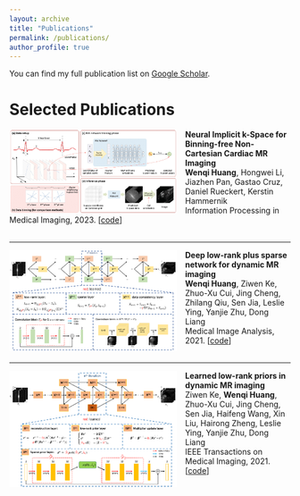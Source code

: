 ```yaml
---
layout: archive
title: "Publications"
permalink: /publications/
author_profile: true
---
```


<!-- {% if author.googlescholar %}
  You can also find my articles on <u><a href="{{author.googlescholar}}">my Google Scholar profile</a>.</u>
{% endif %} -->

You can find my full publication list on [Google Scholar](https://scholar.google.com/citations?user=to2zNj4AAAAJ&hl=en).


Selected Publications
=====
<img align="left" width="300" src="/images/works/nik.png" style="margin-right: 15px" /> 

**Neural Implicit k-Space for Binning-free Non-Cartesian Cardiac MR Imaging**\
**Wenqi Huang**, Hongwei Li, Jiazhen Pan, Gastao Cruz, Daniel Rueckert, Kerstin Hammernik\
Information Processing in Medical Imaging, 2023. \[[code](https://github.com/wenqihuang/NIK_MRI)\]<br />
<br />

----

<img align="left" width="300" src="/images/works/lsnet.png" style="margin-right: 15px" /> 

**Deep low-rank plus sparse network for dynamic MR imaging**\
**Wenqi Huang**, Ziwen Ke, Zhuo-Xu Cui, Jing Cheng, Zhilang Qiu, Sen Jia, Leslie Ying, Yanjie Zhu, Dong Liang\
Medical Image Analysis, 2021. \[[code](https://github.com/wenqihuang/LS-Net-Dynamic-MRI)\]<br />
<br />

----

<img align="left" width="300" src="/images/works/slrnet.png" style="margin-right: 15px" /> 

**Learned low-rank priors in dynamic MR imaging**\
Ziwen Ke, **Wenqi Huang**, Zhuo-Xu Cui, Jing Cheng, Sen Jia, Haifeng Wang, Xin Liu, Hairong Zheng, Leslie Ying, Yanjie Zhu, Dong Liang\
IEEE Transactions on Medical Imaging, 2021. \[[code](https://github.com/Keziwen/SLR-Net)\]<br />
<br />

<!-- {% include base_path %}

{% for post in site.publications reversed %}
  {% include archive-single.html %}
{% endfor %} -->
